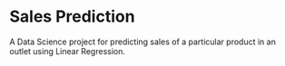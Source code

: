 # Sales Prediction
A Data Science project for predicting sales of a particular product in an outlet using Linear Regression.
